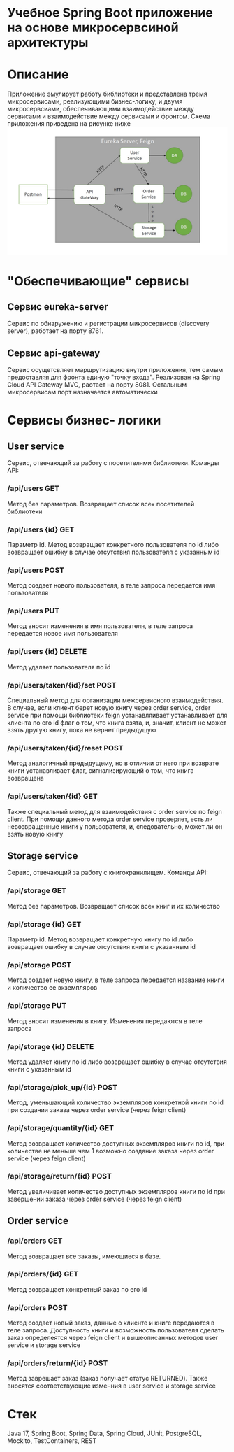# Учебное Spring Boot приложение на основе микросервсиной архитектуры
# Описание
Приложение эмулирует работу библиотеки и представлена тремя микросервисами, реализующими бизнес-логику, и двумя микросервсиами, обеспечивающими взаимодействие между сервисами и взаимодействие между сервисами и фронтом. Схема приложения приведена на рисунке ниже 
![схема приложения](https://github.com/romankusov/microservices-library/blob/master/Схема%20приложения.jpg)
# "Обеспечивающие" сервисы
## Сервис eureka-server
Сервис по обнаружению и регистрации микросервисов (discovery server), работает на порту 8761.
## Сервис api-gateway
Сервис осущетсвляет маршрутизацию внутри приложения, тем самым предоставляя для фронта единую "точку входа". Реализован на Spring Cloud API Gateway MVC, раотает на порту 8081. Остальным микросервисам порт назначается автоматически
# Сервисы бизнес- логики
## User service
Сервис, отвечающий за работу с посетителями библиотеки. Команды API:
### /api/users GET
Метод без параметров. Возвращает список всех посетителей библиотеки
### /api/users {id} GET
Параметр id. Метод возвращает конкретного пользователя по id либо возвращает ошибку в случае отсутствия пользователя с указанным id
### /api/users POST
Метод создает нового пользователя, в теле запроса передается имя пользователя
### /api/users PUT 
Метод вносит изменения в имя пользователя, в теле запроса передается новое имя пользователя
### /api/users {id} DELETE
Метод удаляет пользователя по id
### /api/users/taken/{id}/set POST
Специальный метод для организации межсервисного взаимодействия. В случае, если клиент берет новую книгу через order service, order service при помощи библиотеки feign устанавляивает устанавливает для клиента по его id флаг о том, что книга взята, и, значит, клиент не может взять другую книгу, пока не вернет предыдущую
### /api/users/taken/{id}/reset POST
Метод аналогичный предыдущему, но в отличии от него при возврате книги устанавливает флаг, сигнализирующий о том, что книга возвращена
### /api/users/taken/{id} GET
Также специальный метод для взаимодействия с order service по feign client. При помощи данного метода order service проверяет, есть ли невозвращенные книги у пользователя, и, следовательно, может ли он взять новую книгу
## Storage service
Сервис, отвечающий за работу с книгохранилищем. Команды API:
### /api/storage GET
Метод без параметров. Возвращает список всех книг и их количество 
### /api/storage {id} GET
Параметр id. Метод возвращает конкретную книгу по id либо возвращает ошибку в случае отсутствия книги с указанным id
### /api/storage POST
Метод создает новую книгу, в теле запроса передается название книги и количество ее экземпляров
### /api/storage PUT 
Метод вносит изменения в книгу. Изменения передаются в теле запроса
### /api/storage {id} DELETE
Метод удаляет книгу по id либо возвращает ошибку в случае отсутствия книги с указанным id
### /api/storage/pick_up/{id} POST
Метод, уменьшающий количество экземпляров конкретной книги по id при создании заказа через order service (через feign client)
### /api/storage/quantity/{id} GET
Метод возвращает количество доступных экземпляров книги по id, при количестве не меньше чем 1 возможно создание заказа через order service (через feign client) 
### /api/storage/return/{id} POST
Метод увеличивает количество доступных экземпляров книги по id при завершении заказа через order service (через feign client)
## Order service
### /api/orders GET
Метод возвращает все заказы, имеющиеся в базе.
### /api/orders/{id} GET
Метод возвращает конкретный заказ по его id
### /api/orders POST
Метод создает новый заказ, данные о клиенте и книге передаются в теле запроса. Доступность книги и возможность пользователя сделать заказ определеятся через feign client и вышеописанных методов user service и storage service
### /api/orders/return/{id} POST
Метод заврешает заказ (заказ получает статус RETURNED). Также вносятся соответствующие изменния в user service и storage service
# Стек
Java 17, Spring Boot, Spring Data, Spring Cloud, JUnit, PostgreSQL, Mockito, TestContainers, REST
